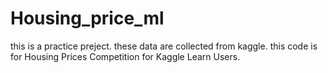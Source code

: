 # Housing_price_ml
this is a practice preject.
these data are collected from kaggle.
this code is for Housing Prices Competition for Kaggle Learn Users.
